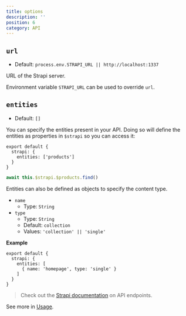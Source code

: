 ```yaml
---
title: options
description: ''
position: 6
category: API
---
```


## `url`

- Default: `process.env.STRAPI_URL || http://localhost:1337`

URL of the Strapi server.

Environment variable `STRAPI_URL` can be used to override `url`.

## `entities`

- Default: `[]`

You can specify the entities present in your API. Doing so will define the entities as properties in `$strapi` so you can access it:

```js{}[nuxt.config.js]
export default {
  strapi: {
    entities: ['products']
  }
}
```

```js
await this.$strapi.$products.find()
```

Entities can also be defined as objects to specify the content type.

- `name`
  - Type: `String`
- `type`
  - Type: `String`
  - Default: `collection`
  - Values: `'collection' || 'single'`

**Example**

```js{}[nuxt.config.js]
export default {
  strapi: {
    entities: [
      { name: 'homepage', type: 'single' }
    ]
  }
}
```

> Check out the [Strapi documentation](https://strapi.io/documentation/v3.x/content-api/api-endpoints.html#endpoints) on API endpoints.

See more in [Usage](/usage#entities).
